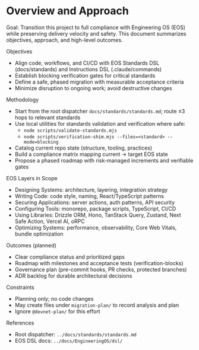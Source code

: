 # Overview and Approach

Goal: Transition this project to full compliance with Engineering OS (EOS) while preserving delivery velocity and safety. This document summarizes objectives, approach, and high-level outcomes.

Objectives
- Align code, workflows, and CI/CD with EOS Standards DSL (docs/standards) and Instructions DSL (.claude/commands)
- Establish blocking verification gates for critical standards
- Define a safe, phased migration with measurable acceptance criteria
- Minimize disruption to ongoing work; avoid destructive changes

Methodology
- Start from the root dispatcher `docs/standards/standards.md`; route ≤3 hops to relevant standards
- Use local utilities for standards validation and verification where safe:
  - `node scripts/validate-standards.mjs`
  - `node scripts/verification-shim.mjs --files=<standard> --mode=blocking`
- Catalog current repo state (structure, tooling, practices)
- Build a compliance matrix mapping current → target EOS state
- Propose a phased roadmap with risk-managed increments and verifiable gates

EOS Layers in Scope
- Designing Systems: architecture, layering, integration strategy
- Writing Code: code style, naming, React/TypeScript patterns
- Securing Applications: server actions, auth patterns, API security
- Configuring Tools: monorepo, package scripts, TypeScript, CI/CD
- Using Libraries: Drizzle ORM, Hono, TanStack Query, Zustand, Next Safe Action, Vercel AI, oRPC
- Optimizing Systems: performance, observability, Core Web Vitals, bundle optimization

Outcomes (planned)
- Clear compliance status and prioritized gaps
- Roadmap with milestones and acceptance tests (verification-blocks)
- Governance plan (pre-commit hooks, PR checks, protected branches)
- ADR backlog for durable architectural decisions

Constraints
- Planning only; no code changes
- May create files under `migration-plan/` to record analysis and plan
- Ignore `@devnet-plan/` for this effort

References
- Root dispatcher: `../docs/standards/standards.md`
- EOS DSL docs: `../docs/EngineeringOS/dsl/`

